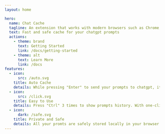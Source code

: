 ```yaml
---
layout: home

hero:
  name: Chat Cache
  tagline: An extension that works with modern browsers such as Chrome, Firefox, and Safari.
  text: Fast and safe cache for your chatgpt prompts
  actions:
    - theme: brand
      text: Getting Started
      link: /docs/getting-started
    - theme: alt
      text: Learn More
      link: /docs
features:
  - icon:
      src: /auto.svg
    title: Auto Cache
    details: While pressing "Enter" to send your prompts to chatgpt, it will be automatically cached.
  - icon:
      src: /click.svg
    title: Easy to Use
    details: Press "Ctrl" 3 times to show prompts history. With one-click you can restore it to the input.
  - icon:
      dark: /safe.svg
    title: Private and Safe
    details: All your promts are safely stored locally in your browser.
---
```


